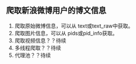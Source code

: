 ## 爬取新浪微博用户的博文信息

1. 爬取原始微博信息，可以从 text或text_raw中获取。  
2. 爬取图片信息，可以从 pids或pid_info获取。  
3. 爬取视频信息？？待续  
4. 多线程爬取？？待续  
5. 代理池？？待续  

